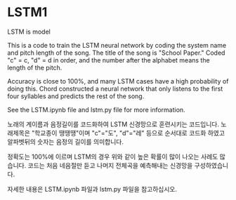 # LSTM1
LSTM is model 

This is a code to train the LSTM neural network by coding the system name and pitch length of the song.
The title of the song is "School Paper." Coded "c" = c, "d" = d in order, and the number after the alphabet means the length of the pitch.

Accuracy is close to 100%, and many LSTM cases have a high probability of doing this.
Chord constructed a neural network that only listens to the first four syllables and predicts the rest of the song.

See the LSTM.ipynb file and lstm.py file for more information.


노래의 계이름과 음정길이를 코드화하여 LSTM 신경망으로 훈련시키는 코드입니다.
노래제목은 "학교종이 땡땡땡"이며 "c"="도", "d"="레" 등으로 순서대로 코드화 하였고 알파벳뒤의 숫자는 음정의 길이를 의미합니다.

정확도는 100%에 이르며 LSTM의 경우 위와 같이 높은 확률이 많이 나오는 사례도 많습니다.
코드는 처음 네음절만 듣고 나머지 전체곡을 예측해내는 신경망을 구성하였습니다.

자세한 내용은 LSTM.ipynb 파일과 lstm.py 파일을 참고하십시오.



